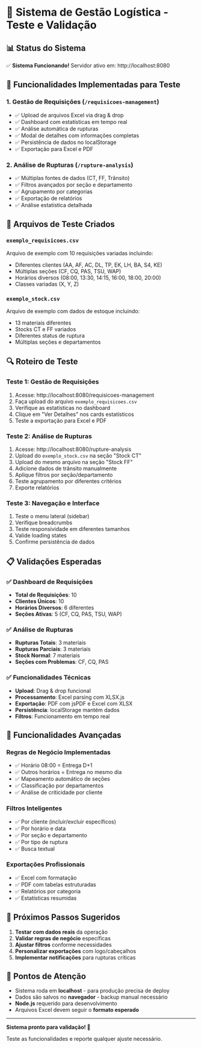 # 🚀 Sistema de Gestão Logística - Teste e Validação

## 📊 Status do Sistema

✅ **Sistema Funcionando!** Servidor ativo em: http://localhost:8080

## 🧪 Funcionalidades Implementadas para Teste

### 1. **Gestão de Requisições** (`/requisicoes-management`)
- ✅ Upload de arquivos Excel via drag & drop
- ✅ Dashboard com estatísticas em tempo real
- ✅ Análise automática de rupturas
- ✅ Modal de detalhes com informações completas
- ✅ Persistência de dados no localStorage
- ✅ Exportação para Excel e PDF

### 2. **Análise de Rupturas** (`/rupture-analysis`)
- ✅ Múltiplas fontes de dados (CT, FF, Trânsito)
- ✅ Filtros avançados por seção e departamento
- ✅ Agrupamento por categorias
- ✅ Exportação de relatórios
- ✅ Análise estatística detalhada

## 📁 Arquivos de Teste Criados

### `exemplo_requisicoes.csv`
Arquivo de exemplo com 10 requisições variadas incluindo:
- Diferentes clientes (AA, AF, AC, DL, TP, EK, LH, BA, S4, KE)
- Múltiplas seções (CF, CQ, PAS, TSU, WAP)
- Horários diversos (08:00, 13:30, 14:15, 16:00, 18:00, 20:00)
- Classes variadas (X, Y, Z)

### `exemplo_stock.csv`
Arquivo de exemplo com dados de estoque incluindo:
- 13 materiais diferentes
- Stocks CT e FF variados
- Diferentes status de ruptura
- Múltiplas seções e departamentos

## 🔍 Roteiro de Teste

### **Teste 1: Gestão de Requisições**
1. Acesse: http://localhost:8080/requisicoes-management
2. Faça upload do arquivo `exemplo_requisicoes.csv`
3. Verifique as estatísticas no dashboard
4. Clique em "Ver Detalhes" nos cards estatísticos
5. Teste a exportação para Excel e PDF

### **Teste 2: Análise de Rupturas**
1. Acesse: http://localhost:8080/rupture-analysis
2. Upload do `exemplo_stock.csv` na seção "Stock CT"
3. Upload do mesmo arquivo na seção "Stock FF"
4. Adicione dados de trânsito manualmente
5. Aplique filtros por seção/departamento
6. Teste agrupamento por diferentes critérios
7. Exporte relatórios

### **Teste 3: Navegação e Interface**
1. Teste o menu lateral (sidebar)
2. Verifique breadcrumbs
3. Teste responsividade em diferentes tamanhos
4. Valide loading states
5. Confirme persistência de dados

## 📋 Validações Esperadas

### ✅ Dashboard de Requisições
- **Total de Requisições**: 10
- **Clientes Únicos**: 10
- **Horários Diversos**: 6 diferentes
- **Seções Ativas**: 5 (CF, CQ, PAS, TSU, WAP)

### ✅ Análise de Rupturas
- **Rupturas Totais**: 3 materiais
- **Rupturas Parciais**: 3 materiais  
- **Stock Normal**: 7 materiais
- **Seções com Problemas**: CF, CQ, PAS

### ✅ Funcionalidades Técnicas
- **Upload**: Drag & drop funcional
- **Processamento**: Excel parsing com XLSX.js
- **Exportação**: PDF com jsPDF e Excel com XLSX
- **Persistência**: localStorage mantém dados
- **Filtros**: Funcionamento em tempo real

## 🔧 Funcionalidades Avançadas

### **Regras de Negócio Implementadas**
- ✅ Horário 08:00 = Entrega D+1
- ✅ Outros horários = Entrega no mesmo dia
- ✅ Mapeamento automático de seções
- ✅ Classificação por departamentos
- ✅ Análise de criticidade por cliente

### **Filtros Inteligentes**
- ✅ Por cliente (incluir/excluir específicos)
- ✅ Por horário e data
- ✅ Por seção e departamento
- ✅ Por tipo de ruptura
- ✅ Busca textual

### **Exportações Profissionais**
- ✅ Excel com formatação
- ✅ PDF com tabelas estruturadas
- ✅ Relatórios por categoria
- ✅ Estatísticas resumidas

## 🎯 Próximos Passos Sugeridos

1. **Testar com dados reais** da operação
2. **Validar regras de negócio** específicas
3. **Ajustar filtros** conforme necessidades
4. **Personalizar exportações** com logo/cabeçalhos
5. **Implementar notificações** para rupturas críticas

## 🚨 Pontos de Atenção

- Sistema roda em **localhost** - para produção precisa de deploy
- Dados são salvos no **navegador** - backup manual necessário
- **Node.js** requerido para desenvolvimento
- Arquivos Excel devem seguir o **formato esperado**

---

**Sistema pronto para validação! 🎉**

Teste as funcionalidades e reporte qualquer ajuste necessário.
